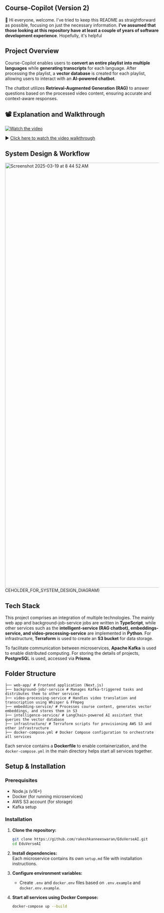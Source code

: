 ## **Course-Copilot (Version 2)**

👋 Hi everyone, welcome. I've tried to keep this README as straightforward as possible, focusing on just the necessary information. **I've assumed that those looking at this repository have at least a couple of years of software development experience**. Hopefully, it's helpful
## **Project Overview**  

Course-Copilot enables users to **convert an entire playlist into multiple languages** while **generating transcripts** for each language. After processing the playlist, a **vector database** is created for each playlist, allowing users to interact with an **AI-powered chatbot**.  

The chatbot utilizes **Retrieval-Augmented Generation (RAG)** to answer questions based on the processed video content, ensuring accurate and context-aware responses.  


## 📽️ **Explanation and Walkthrough**

[![Watch the video](https://img.youtube.com/vi/sU24kCXdFng/maxresdefault.jpg)](https://www.youtube.com/watch?v=sU24kCXdFng)

▶️ [Click here to watch the video walkthrough](https://www.youtube.com/watch?v=sU24kCXdFng)



## **System Design & Workflow**
<img width="1385" alt="Screenshot 2025-03-19 at 8 44 52 AM" src="https://github.com/user-attachments/assets/450b26ab-7513-464b-acd7-aad7c95cf2c0" />
CEHOLDER_FOR_SYSTEM_DESIGN_DIAGRAM)


## **Tech Stack**  
This project comprises an integration of multiple technologies. The mainly web app and background-job-service  jobs are written in **TypeScript**, while other services such as the **intelligent-service  (RAG chatbot), embeddings-service, and video-processing-service** are implemented in **Python**. For infrastructure, **Terraform** is used to create an **S3 bucket** for data storage.

To facilitate communication between microservices, **Apache Kafka** is used to enable distributed computing. For storing the details of projects, **PostgreSQ**L is used, accessed via **Prisma**.


## Folder Structure
```
├── web-app/ # Frontend application (Next.js)
├── background-job/-service # Manages Kafka-triggered tasks and distributes them to other services
├── video-processing-service # Handles video translation and transcription using Whisper & FFmpeg 
├── embedding-service/ # Processes course content, generates vector embeddings, and stores them in S3 
├── intelligence-service/ # LangChain-powered AI assistant that queries the vector database 
├── infrastructure/ # Terraform scripts for provisioning AWS S3 and other infrastructure 
├── docker-compose.yml # Docker Compose configuration to orchestrate all services
```
Each service contains a **Dockerfile** to enable containerization, and the `docker-compose.yml` in the main directory helps start all services together.

## Setup & Installation
### Prerequisites
- Node.js (v16+)
- Docker (for running microservices)
- AWS S3 account (for storage)
- Kafka setup

### Installation
1. **Clone the repository:**  
   ```sh
   git clone https://github.com/rakeshkanneeswaran/EduVerseAI.git
   cd EduVerseAI
   ```  
2. **Install dependencies:**  
   Each microservice contains its own `setup.md` file with installation instructions.  

3. **Configure environment variables:**  
   - Create `.env` and `docker.env` files based on `.env.example` and `docker.env.example`.  

4. **Start all services using Docker Compose:**  
   ```sh
   docker-compose up --build
   ```

